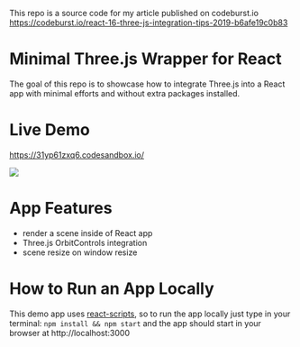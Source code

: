 This repo is a source code for my article published on codeburst.io https://codeburst.io/react-16-three-js-integration-tips-2019-b6afe19c0b83

# Minimal Three.js Wrapper for React

The goal of this repo is to showcase how to integrate Three.js into a React app with minimal efforts and without extra packages installed. 

# Live Demo

https://31yp61zxq6.codesandbox.io/

[<img src="https://user-images.githubusercontent.com/22643362/56453476-2aeba600-6354-11e9-8184-065f7eb9fd73.png">](https://31yp61zxq6.codesandbox.io/)

# App Features

- render a scene inside of React app
- Three.js OrbitControls integration
- scene resize on window resize

# How to Run an App Locally

This demo app uses [react-scripts](https://github.com/facebook/create-react-app#readme), so to run the app locally just type in your terminal: `npm install && npm start` and the app should start in your browser at http://localhost:3000
